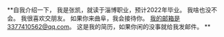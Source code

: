 **自我介绍一下，
我是张凯，就读于淄博职业，预计2022年毕业。
我啥也没不会。
我很喜欢交朋友。
如果你来曲阜，我会接待你。
我的邮箱是3377410562@qq.com。
这是我的简历，如果你闲的没事就给我发邮件。
**
